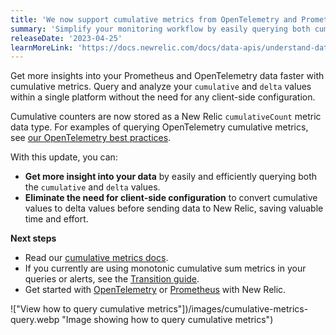 ```yaml
---
title: 'We now support cumulative metrics from OpenTelemetry and Prometheus'
summary: 'Simplify your monitoring workflow by easily querying both cumulative and delta metrics, without the need for client-side configuration.'
releaseDate: '2023-04-25'
learnMoreLink: 'https://docs.newrelic.com/docs/data-apis/understand-data/metric-data/cumulative-metrics'
---
```


Get more insights into your Prometheus and OpenTelemetry data faster with cumulative metrics. Query and analyze your `cumulative` and `delta` values within a single platform without the need for any client-side configuration.

Cumulative counters are now stored as a New Relic `cumulativeCount` metric data type. For examples of querying OpenTelemetry cumulative metrics, see [our OpenTelemetry best practices](https://docs.newrelic.com/docs/more-integrations/open-source-telemetry-integrations/opentelemetry/best-practices/opentelemetry-best-practices-metrics/#query).

With this update, you can:

- **Get more insight into your data** by easily and efficiently querying both the `cumulative` and `delta` values.
- **Eliminate the need for client-side configuration** to convert cumulative values to delta values before sending data to New Relic, saving valuable time and effort.

**Next steps**

- Read our [cumulative metrics docs](https://docs.newrelic.com/docs/data-apis/understand-data/metric-data/cumulative-metrics).
- If you currently are using monotonic cumulative sum metrics in your queries or alerts, see the [Transition guide](https://docs.newrelic.com/docs/more-integrations/open-source-telemetry-integrations/opentelemetry/get-started/cumulative-metrics-transition-guide).
- Get started with [OpenTelemetry](https://docs.newrelic.com/docs/more-integrations/open-source-telemetry-integrations/opentelemetry/opentelemetry-introduction) or [Prometheus](https://docs.newrelic.com/docs/infrastructure/prometheus-integrations/get-started/send-prometheus-metric-data-new-relic) with New Relic.

!["View how to query cumulative metrics"])/images/cumulative-metrics-query.webp "Image showing how to query cumulative metrics")
